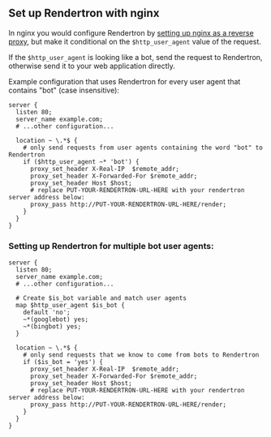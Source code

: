 ## Set up Rendertron with nginx

In nginx you would configure Rendertron by [setting up nginx as a reverse proxy](https://docs.nginx.com/nginx/admin-guide/web-server/reverse-proxy/), but make it conditional on the `$http_user_agent` value of the request.

If the `$http_user_agent` is looking like a bot, send the request to Rendertron, otherwise send it to your web application directly.

Example configuration that uses Rendertron for every user agent that contains "bot" (case insensitive):

```
server {
  listen 80;
  server_name example.com;
  # ...other configuration...

  location ~ \.*$ {
    # only send requests from user agents containing the word "bot" to Rendertron
    if ($http_user_agent ~* 'bot') {
      proxy_set_header X-Real-IP  $remote_addr;
      proxy_set_header X-Forwarded-For $remote_addr;
      proxy_set_header Host $host;
      # replace PUT-YOUR-RENDERTRON-URL-HERE with your rendertron server address below:
      proxy_pass http://PUT-YOUR-RENDERTRON-URL-HERE/render; 
    }
  }
}
```

### Setting up Rendertron for multiple bot user agents:

```
server {
  listen 80;
  server_name example.com;
  # ...other configuration...

  # Create $is_bot variable and match user agents
  map $http_user_agent $is_bot {
    default 'no';
    ~*(googlebot) yes;
    ~*(bingbot) yes;
  }

  location ~ \.*$ {
    # only send requests that we know to come from bots to Rendertron
    if ($is_bot = 'yes') {
      proxy_set_header X-Real-IP  $remote_addr;
      proxy_set_header X-Forwarded-For $remote_addr;
      proxy_set_header Host $host;
      # replace PUT-YOUR-RENDERTRON-URL-HERE with your rendertron server address below:
      proxy_pass http://PUT-YOUR-RENDERTRON-URL-HERE/render; 
    }
  }
}
```